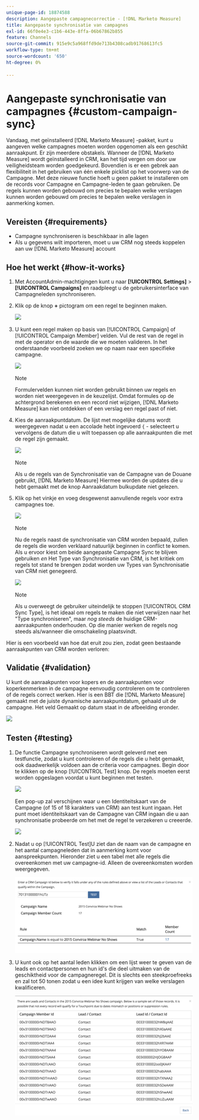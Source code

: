 ```yaml
---
unique-page-id: 18874588
description: Aangepaste campagnecorrectie - [!DNL Marketo Measure]
title: Aangepaste synchronisatie van campagnes
exl-id: 66f0e4e3-c1b6-443e-8ffa-06b67862b855
feature: Channels
source-git-commit: 915e9c5a968ffd9de713b4308cadb91768613fc5
workflow-type: tm+mt
source-wordcount: '650'
ht-degree: 0%

---
```


# Aangepaste synchronisatie van campagnes {#custom-campaign-sync}

Vandaag, met geïnstalleerd [!DNL Marketo Measure] -pakket, kunt u aangeven welke campagnes moeten worden opgenomen als een geschikt aanraakpunt. Er zijn meerdere obstakels. Wanneer de [!DNL Marketo Measure] wordt geïnstalleerd in CRM, kan het tijd vergen om door uw veiligheidsteam worden goedgekeurd. Bovendien is er een gebrek aan flexibiliteit in het gebruiken van één enkele picklist op het voorwerp van de Campagne. Met deze nieuwe functie hoeft u geen pakket te installeren om de records voor Campagne en Campagne-leden te gaan gebruiken. De regels kunnen worden gebouwd om precies te bepalen welke verslagen kunnen worden gebouwd om precies te bepalen welke verslagen in aanmerking komen.

## Vereisten {#requirements}

* Campagne synchroniseren is beschikbaar in alle lagen
* Als u gegevens wilt importeren, moet u uw CRM nog steeds koppelen aan uw [!DNL Marketo Measure] account

## Hoe het werkt {#how-it-works}

1. Met AccountAdmin-machtigingen kunt u naar **[!UICONTROL Settings]** > **[!UICONTROL Campaigns]** en raadpleegt u de gebruikersinterface van Campagneleden synchroniseren.
1. Klik op de knop **+** pictogram om een regel te beginnen maken.

   ![](assets/1-1.png)

1. U kunt een regel maken op basis van [!UICONTROL Campaign] of [!UICONTROL Campaign Member] velden. Vul de rest van de regel in met de operator en de waarde die we moeten valideren. In het onderstaande voorbeeld zoeken we op naam naar een specifieke campagne.

   ![](assets/2-1.png)

   >[!NOTE]
   >
   >Formulervelden kunnen niet worden gebruikt binnen uw regels en worden niet weergegeven in de keuzelijst. Omdat formules op de achtergrond berekenen en een record niet wijzigen, [!DNL Marketo Measure] kan niet ontdekken of een verslag een regel past of niet.

1. Kies de aanraakpuntdatum. De lijst met mogelijke datums wordt weergegeven nadat u een accolade hebt ingevoerd `{` - selecteert u vervolgens de datum die u wilt toepassen op alle aanraakpunten die met de regel zijn gemaakt.

   ![](assets/3-1.png)

   >[!NOTE]
   >
   >Als u de regels van de Synchronisatie van de Campagne van de Douane gebruikt, [!DNL Marketo Measure] Hiermee worden de updates die u hebt gemaakt met de knop Aanraakdatum bulkupdate niet gelezen.

1. Klik op het vinkje en voeg desgewenst aanvullende regels voor extra campagnes toe.

   ![](assets/4-1.png)

   >[!NOTE]
   >
   >Nu de regels naast de synchronisatie van CRM worden bepaald, zullen de regels die worden verklaard natuurlijk beginnen in conflict te komen. Als u ervoor kiest om beide aangepaste Campagne Sync te blijven gebruiken _en_ Het Type van Synchronisatie van CRM, is het kritiek om regels tot stand te brengen zodat worden uw Types van Synchronisatie van CRM niet genegeerd.

   ![](assets/5-1.png)

   >[!NOTE]
   >
   >Als u overweegt de gebruiker uiteindelijk te stoppen [!UICONTROL CRM Sync Type], is het ideaal om regels te maken die niet verwijzen naar het &quot;Type synchroniseren&quot;, maar _nog steeds_ de huidige CRM-aanraakpunten onderhouden. Op die manier werken de regels nog steeds als/wanneer die omschakeling plaatsvindt.

Hier is een voorbeeld van hoe dat eruit zou zien, zodat geen bestaande aanraakpunten van CRM worden verloren:

## Validatie {#validation}

U kunt de aanraakpunten voor kopers en de aanraakpunten voor koperkenmerken in de campagne eenvoudig controleren om te controleren of de regels correct werken. Hier is een BBT die [!DNL Marketo Measure] gemaakt met de juiste dynamische aanraakpuntdatum, gehaald uit de campagne. Het veld Gemaakt op datum staat in de afbeelding eronder.

![](assets/6-1.png)

## Testen {#testing}

1. De functie Campagne synchroniseren wordt geleverd met een testfunctie, zodat u kunt controleren of de regels die u hebt gemaakt, ook daadwerkelijk voldoen aan de criteria voor campagnes. Begin door te klikken op de knop [!UICONTROL Test] knop. De regels moeten eerst worden opgeslagen voordat u kunt beginnen met testen.

   ![](assets/7-1.png)

   Een pop-up zal verschijnen waar u een Identiteitskaart van de Campagne (of 15 of 18 karakters van CRM) aan test kunt ingaan. Het punt moet identiteitskaart van de Campagne van CRM ingaan die u aan synchronisatie probeerde om het met de regel te verzekeren u creeerde.

   ![](assets/8-1.png)

1. Nadat u op [!UICONTROL Test]U ziet dan de naam van de campagne en het aantal campagneleden dat in aanmerking komt voor aanspreekpunten. Hieronder ziet u een tabel met alle regels die overeenkomen met uw campagne-id. Alleen de overeenkomsten worden weergegeven.

   ![](assets/9.png)

1. U kunt ook op het aantal leden klikken om een lijst weer te geven van de leads en contactpersonen en hun id&#39;s die deel uitmaken van de geschiktheid voor de campagneregel. Dit is slechts een steekproefreeks en zal tot 50 tonen zodat u een idee kunt krijgen van welke verslagen kwalificeren.

   ![](assets/10.png)
